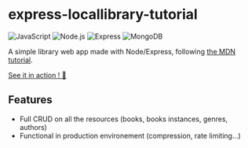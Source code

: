 # express-locallibrary-tutorial

<p>
  <img alt="JavaScript" src="https://img.shields.io/badge/JavaScript-F7DF1E?logo=javascript&logoColor=white&style=for-the-badge" />
  <img alt="Node.js" src="https://img.shields.io/badge/Node.js-339933?logo=node.js&logoColor=white&style=for-the-badge" />
  <img alt="Express" src="https://img.shields.io/badge/Express-000000?logo=express&logoColor=white&style=for-the-badge" />
  
  <img alt="MongoDB" src="https://img.shields.io/badge/MongoDB-47A248?logo=mongodb&logoColor=white&style=for-the-badge" />
</p>

A simple library web app made with Node/Express, following [the MDN tutorial](https://developer.mozilla.org/en-US/docs/Learn/Server-side/Express_Nodejs).

[See it in action ! 📖](https://locallibrary-express-da3df349d5c6.herokuapp.com/)

## Features

- Full CRUD on all the resources (books, books instances, genres, authors)
- Functional in production environement (compression, rate limiting...)
